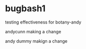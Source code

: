 # bugbash1


testing effectiveness for botany-andy

andycunn making a change

andy dummy makign a change
